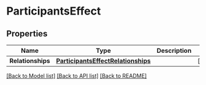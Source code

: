 # ParticipantsEffect

## Properties
Name | Type | Description | Notes
------------ | ------------- | ------------- | -------------
**Relationships** | [**ParticipantsEffectRelationships**](ParticipantsEffectRelationships.md) |  | [optional] 

[[Back to Model list]](../README.md#documentation-for-models) [[Back to API list]](../README.md#documentation-for-api-endpoints) [[Back to README]](../README.md)


